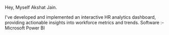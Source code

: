 Hey, Myself Akshat Jain.

I've developed and implemented an interactive HR analytics dashboard, providing actionable insights into workforce metrics and trends.
Software :- Microsoft Power BI
